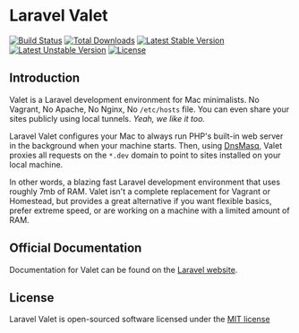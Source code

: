 # Laravel Valet

[![Build Status](https://travis-ci.org/laravel/valet.svg)](https://travis-ci.org/laravel/valet)
[![Total Downloads](https://poser.pugx.org/laravel/valet/d/total.svg)](https://packagist.org/packages/laravel/valet)
[![Latest Stable Version](https://poser.pugx.org/laravel/valet/v/stable.svg)](https://packagist.org/packages/laravel/valet)
[![Latest Unstable Version](https://poser.pugx.org/laravel/valet/v/unstable.svg)](https://packagist.org/packages/laravel/valet)
[![License](https://poser.pugx.org/laravel/valet/license.svg)](https://packagist.org/packages/laravel/valet)

## Introduction

Valet is a Laravel development environment for Mac minimalists. No Vagrant, No Apache, No Nginx, No `/etc/hosts` file. You can even share your sites publicly using local tunnels. _Yeah, we like it too._

Laravel Valet configures your Mac to always run PHP's built-in web server in the background when your machine starts. Then, using [DnsMasq](https://en.wikipedia.org/wiki/Dnsmasq), Valet proxies all requests on the `*.dev` domain to point to sites installed on your local machine.

In other words, a blazing fast Laravel development environment that uses roughly 7mb of RAM. Valet isn't a complete replacement for Vagrant or Homestead, but provides a great alternative if you want flexible basics, prefer extreme speed, or are working on a machine with a limited amount of RAM.

## Official Documentation

Documentation for Valet can be found on the [Laravel website](http://laravel.com/docs/5.2/valet).

## License

Laravel Valet is open-sourced software licensed under the [MIT license](http://opensource.org/licenses/MIT)
